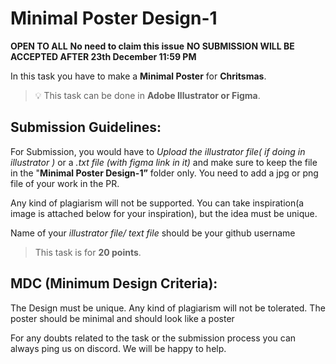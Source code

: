 # Minimal Poster Design-1

**OPEN TO ALL** **No need to claim this issue** **NO SUBMISSION WILL BE ACCEPTED AFTER 23th December 11:59 PM**

In this task you have to make a **Minimal Poster** for **Chritsmas**.

> 💡 This task can be done in **Adobe Illustrator or Figma**.

## Submission Guidelines:

For Submission, you would have to *Upload the illustrator file( if doing in illustrator )* or a *.txt file (with figma link in it)* and make sure to keep the file in the "**Minimal Poster Design-1”** folder only. You need to add a jpg or png file of your work in the PR. 

Any kind of plagiarism will not be supported. You can take inspiration(a image is attached below for your inspiration), but the idea must be unique. 

Name of your *illustrator file/ text file* should be your github username

> This task is for **20 points**.

## **MDC (Minimum Design Criteria):**

The Design must be unique. Any kind of plagiarism will not be tolerated. The poster should be minimal and should look like a poster 

For any doubts related to the task or the submission process you can always ping us on discord. We will be happy to help.
